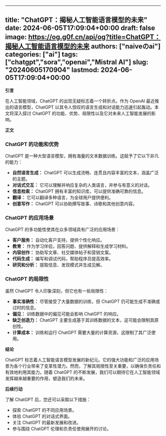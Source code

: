 
---
title: "ChatGPT：揭秘人工智能语言模型的未来"
date: 2024-06-05T17:09:04+00:00
draft: false
image: https://og.g0f.cn/api/og?title=ChatGPT：揭秘人工智能语言模型的未来
authors: ["naiveのai"]
categories: ["ai"]
tags: ["chatgpt","sora","openai","Mistral AI"]
slug: "20240605170904"
lastmod: 2024-06-05T17:09:04+00:00
---
**引言**

在人工智能领域，ChatGPT 的出现无疑标志着一个转折点。作为 OpenAI 最近推出的语言模型，ChatGPT 以其令人惊叹的语言生成和对话能力迅速引起轰动。本文将深入探讨 ChatGPT 的功能、优势、局限性以及它对未来人工智能发展的影响。

**正文**

### ChatGPT 的功能和优势

ChatGPT 是一种大型语言模型，拥有海量的文本数据训练。这赋予了它以下非凡的能力：

- **自然语言生成：** ChatGPT 可以生成流畅、连贯且内容丰富的文本，涵盖广泛的主题。
- **对话式交互：** 它可以理解并响应复杂的人类语言，并参与有意义的对话。
- **信息检索：** ChatGPT 拥有丰富的知识库，可以提供准确可靠的信息。
- **翻译：** 它可以翻译多种语言，为全球用户提供便利。
- **创意写作：** ChatGPT 可以协助撰写故事、诗歌和其他创意内容。

### ChatGPT 的应用场景

ChatGPT 的多功能性使其在众多领域具有广泛的应用场景：

- **客户服务：** 自动化客户支持，提供个性化响应。
- **教育：** 作为学习伴侣，回答问题、提供解释和生成学习材料。
- **内容创作：** 协助写文章、社交媒体帖子和营销文案。
- **代码生成：** 编写和调试代码，帮助程序员提高效率。
- **研究和分析：** 提取信息、发现模式并生成见解。

### ChatGPT 的局限性

虽然 ChatGPT 令人印象深刻，但它也有一些局限性：

- **事实准确性：** 尽管接受了大量数据的训练，但 ChatGPT 仍可能生成不准确或过时的信息。
- **偏见：** 训练数据中的偏见可能会影响 ChatGPT 的响应。
- **缺乏创造力：** ChatGPT 主要生成基于其训练数据的文本，这可能会限制其原创性。
- **计算成本：** 训练和运行 ChatGPT 需要大量的计算资源，这限制了其广泛使用。

**结论**

ChatGPT 标志着人工智能语言模型发展的新纪元。它的强大功能和广泛的应用场景为各个行业带来了变革性潜力。然而，了解其局限性至关重要，以确保负责任和有效地利用其能力。随着 ChatGPT 的不断发展，我们可以期待它在人工智能领域发挥越来越重要的作用，塑造我们的未来。

**后续行动**

了解 ChatGPT 后，您还可以采取以下措施：

- 探索 ChatGPT 的不同应用场景。
- 体验 ChatGPT 的对话式界面。
- 关注 ChatGPT 的最新发展和改进。
- 参与围绕 ChatGPT 伦理和负责任使用展开的讨论。